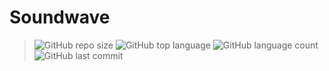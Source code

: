 # Soundwave

>![GitHub repo size](https://img.shields.io/github/repo-size/lokgubhaju/soundwave?style=flat-square) ![GitHub top language](https://img.shields.io/github/languages/top/lokgubhaju/soundwave?style=flat-square) ![GitHub language count](https://img.shields.io/github/languages/count/lokgubhaju/soundwave?style=flat-square) ![GitHub last commit](https://img.shields.io/github/last-commit/lokgubhaju/soundwave?color=red&style=flat-square)

